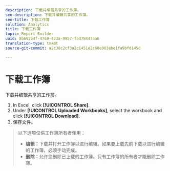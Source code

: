 ```yaml
---
description: 下载并编辑共享的工作簿。
seo-description: 下载并编辑共享的工作簿。
seo-title: 下载工作簿
solution: Analytics
title: 下载工作簿
topic: Report Builder
uuid: 8b69254f-4769-433a-9957-fad78447aa6
translation-type: tm+mt
source-git-commit: a2c38c2cf3a2c1451e2c60e003ebe1fa9bfd145d

---
```



# 下载工作簿

下载并编辑共享的工作簿。

1. In Excel, click **[!UICONTROL Share]**.
1. Under **[!UICONTROL Uploaded Workbooks]**, select the workbook and click **[!UICONTROL Download]**.
1. 保存文件。
>以下选项仅供工作簿所有者使用：
>
>* **编辑：**&#x200B;下载并打开工作簿以进行编辑。如果要上载先前下载以进行编辑的工作簿，必须手动完成。
>* **删除：**&#x200B;允许您删除已上载的工作簿。只有工作簿的所有者才能删除工作簿。
>


